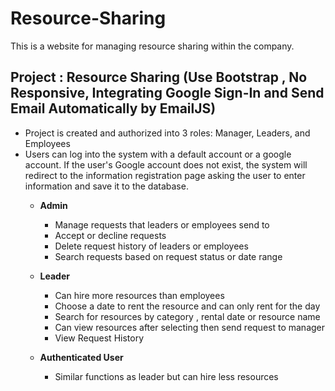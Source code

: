 # Resource-Sharing
This is a website for managing resource sharing within the company.

## Project : Resource Sharing (Use Bootstrap , No Responsive, Integrating Google Sign-In and Send Email Automatically by EmailJS)
  - Project is created and authorized into 3 roles: Manager, Leaders, and Employees
  - Users can log into the system with a default account or a google account. If the user's Google account does not exist, the system will redirect to the information registration page asking the user to enter information and save it to the database.
    - **Admin**
      - Manage requests that leaders or employees send to
      - Accept or decline requests
      - Delete request history of leaders or employees
      - Search requests based on request status or date range
     
     - **Leader**
        - Can hire more resources than employees
        - Choose a date to rent the resource and can only rent for the day
        - Search for resources by category , rental date or resource name
        - Can view resources after selecting then send request to manager
        - View Request History
        
      - **Authenticated User**
        - Similar functions as leader but can hire less resources
        
     
